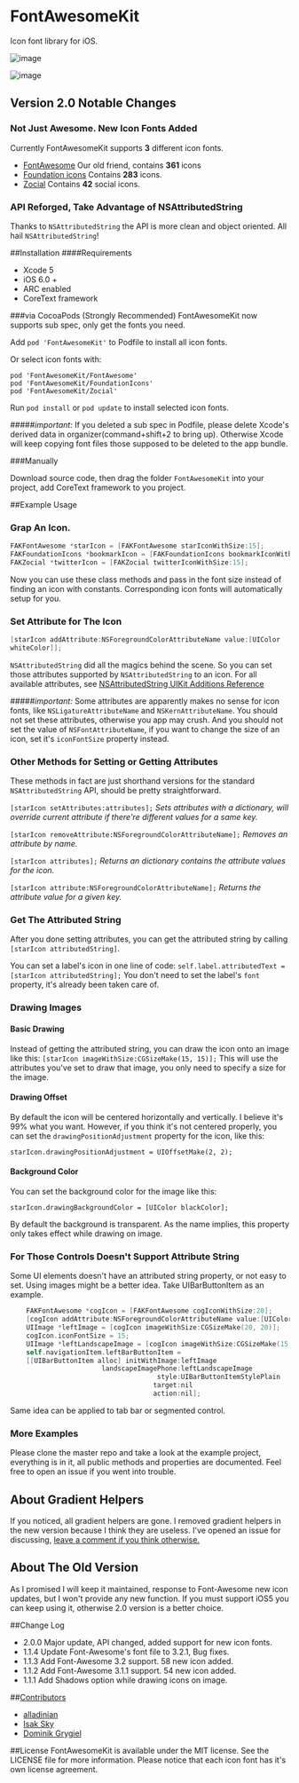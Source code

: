 FontAwesomeKit
==============

Icon font library for iOS.

![image](http://i3.minus.com/i9z1A0F0yOYB.png)

![image](http://i4.minus.com/iFFOQQHhplHLI.png)

## Version 2.0 Notable Changes
### Not Just Awesome. New Icon Fonts Added

Currently FontAwesomeKit supports **3** different icon fonts.

- [FontAwesome](http://fortawesome.github.io/Font-Awesome/) Our old friend, contains **361** icons
- [Foundation icons](http://zurb.com/playground/foundation-icon-fonts-3) Contains **283** icons.
- [Zocial](http://zocial.smcllns.com/) Contains **42** social icons.

### API Reforged, Take Advantage of NSAttributedString
Thanks to `NSAttributedString` the API is more clean and object oriented. All hail `NSAttributedString`!

##Installation
####Requirements
- Xcode 5
- iOS 6.0 +
- ARC enabled
- CoreText framework

###via CocoaPods (Strongly Recommended)
FontAwesomeKit now supports sub spec, only get the fonts you need.

Add `pod 'FontAwesomeKit'` to Podfile to install all icon fonts.

Or select icon fonts with:  

`pod 'FontAwesomeKit/FontAwesome'`  
`pod 'FontAwesomeKit/FoundationIcons'`  
`pod 'FontAwesomeKit/Zocial'`  

Run `pod install` or `pod update` to install selected icon fonts.

#####*important:*
If you deleted a sub spec in Podfile, please delete Xcode's derived data in organizer(command+shift+2 to bring up). Otherwise Xcode will keep copying font files those supposed to be deleted to the app bundle.

###Manually

Download source code, then drag the folder `FontAwesomeKit` into your project, add CoreText framework to you project.

##Example Usage

### Grap An Icon.
```objective-c
FAKFontAwesome *starIcon = [FAKFontAwesome starIconWithSize:15];
FAKFoundationIcons *bookmarkIcon = [FAKFoundationIcons bookmarkIconWithSize:15];
FAKZocial *twitterIcon = [FAKZocial twitterIconWithSize:15];
```
Now you can use these class methods and pass in the font size instead of finding an icon with constants. Corresponding icon fonts will automatically setup for you.

### Set Attribute for The Icon
```objective-c
[starIcon addAttribute:NSForegroundColorAttributeName value:[UIColor 
whiteColor]];
```
`NSAttributedString` did all the magics behind the scene. So you can set those attributes supported by `NSAttributedString` to an icon. For all available attributes, see [NSAttributedString UIKit Additions Reference](https://developer.apple.com/library/ios/documentation/UIKit/Reference/NSAttributedString_UIKit_Additions/Reference/Reference.html#//apple_ref/doc/uid/TP40011688-CH1-SW16)

#####*important:*
Some attributes are apparently makes no sense for icon fonts, like `NSLigatureAttributeName` and `NSKernAttributeName`. You should not set these attributes, otherwise you app may crush. And you should not set the value of `NSFontAttributeName`, if you want to change the size of an icon, set it's `iconFontSize` property instead.

### Other Methods for Setting or Getting Attributes
These methods in fact are just shorthand versions for the standard `NSAttributedString` API, should be pretty straightforward.

`[starIcon setAttributes:attributes];` *Sets attributes with a dictionary, will override current attribute if there're different values for a same key.*

`[starIcon removeAttribute:NSForegroundColorAttributeName];` *Removes an attribute by name.*

`[starIcon attributes];` *Returns an dictionary contains the attribute values for the icon.*

`[starIcon attribute:NSForegroundColorAttributeName];` *Returns the attribute value for a given key.*

### Get The Attributed String
After you done setting attributes, you can get the attributed string by calling
`[starIcon attributedString]`. 

You can set a label's icon in one line of code: `self.label.attributedText = [starIcon attributedString];` You don't need to set the label's `font` property, it's already been taken care of.

### Drawing Images

#### Basic Drawing
Instead of getting the attributed string, you can draw the icon onto an image like this: `[starIcon imageWithSize:CGSizeMake(15, 15)];` This will use the attributes you've set to draw that image, you only need to specify a size for the image.

#### Drawing Offset
By default the icon will be centered horizontally and vertically. I believe it's 99% what you want. However, if you think it's not centered properly, you can set the `drawingPositionAdjustment` property for the icon, like this:

`starIcon.drawingPositionAdjustment = UIOffsetMake(2, 2);`

#### Background Color
You can set the background color for the image like this:

`starIcon.drawingBackgroundColor = [UIColor blackColor];`

By default the background is transparent. As the name implies, this property only takes effect while drawing on image.

### For Those Controls Doesn't Support Attribute String

Some UI elements doesn't have an attributed string property, or not easy to set. Using images might be a better idea. Take UIBarButtonItem as an example.

```objective-c
    FAKFontAwesome *cogIcon = [FAKFontAwesome cogIconWithSize:20];
    [cogIcon addAttribute:NSForegroundColorAttributeName value:[UIColor whiteColor]];
    UIImage *leftImage = [cogIcon imageWithSize:CGSizeMake(20, 20)];
    cogIcon.iconFontSize = 15;
    UIImage *leftLandscapeImage = [cogIcon imageWithSize:CGSizeMake(15, 15)];
    self.navigationItem.leftBarButtonItem =
    [[UIBarButtonItem alloc] initWithImage:leftImage
                       landscapeImagePhone:leftLandscapeImage
                                     style:UIBarButtonItemStylePlain
                                    target:nil
                                    action:nil];
```

Same idea can be applied to tab bar or segmented control.

### More Examples
Please clone the master repo and take a look at the example project, everything is in it, all public methods and properties are documented. Feel free to open an issue if you went into trouble.

## About Gradient Helpers
If you noticed, all gradient helpers are gone. I removed gradient helpers in the new version because I think they are useless. I've opened an issue for discussing, [leave a comment if you think otherwise.](https://github.com/PrideChung/FontAwesomeKit/issues/7)

## About The Old Version
As I promised I will keep it maintained, response to Font-Awesome new icon updates, but I won't provide any new function. If you must support iOS5 you can keep using it, otherwise 2.0 version is a better choice.

##Change Log
- 2.0.0 Major update, API changed, added support for new icon fonts.
- 1.1.4 Update Font-Awesome's font file to 3.2.1, Bug fixes.
- 1.1.3 Add Font-Awesome 3.2 support. 58 new icon added.
- 1.1.2 Add Font-Awesome 3.1.1 support. 54 new icon added.
- 1.1.1 Add Shadows option while drawing icons on image.

##[Contributors](https://github.com/PrideChung/FontAwesomeKit/contributors)
- [alladinian](https://github.com/alladinian)
- [Isak Sky](https://github.com/isaksky)
- [Dominik Grygiel](https://github.com/dominikgrygiel)


##License
FontAwesomeKit is available under the MIT license. See the LICENSE file for more information. Please notice that each icon font has it's own license agreement.
